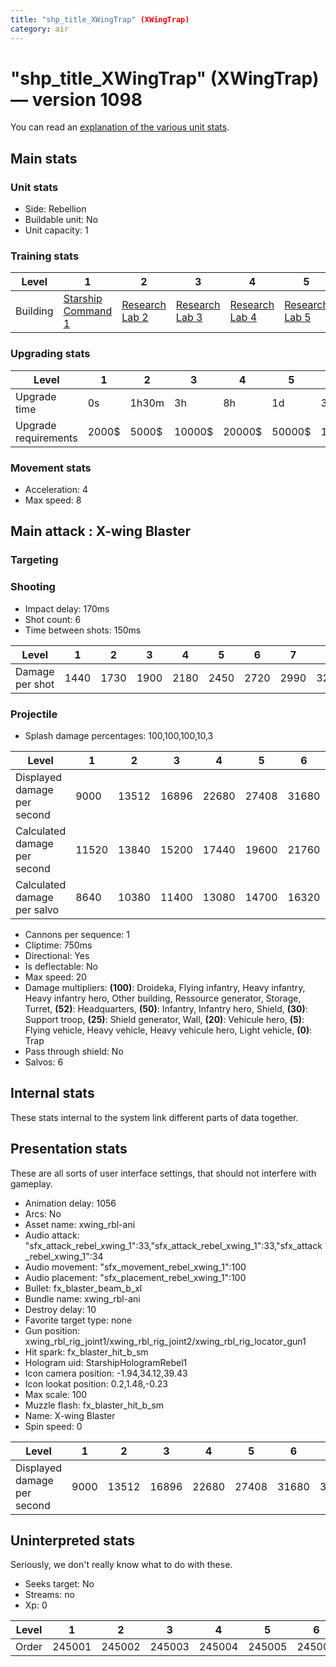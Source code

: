 ```yaml
---
title: "shp_title_XWingTrap" (XWingTrap)
category: air
---
```


# "shp_title_XWingTrap" (XWingTrap) — version 1098

You can read an [explanation  of the various unit stats](unitexplained.md).

## Main stats

### Unit stats

  * Side: Rebellion
  * Buildable unit: No
  * Unit capacity: 1

### Training stats

|Level   |1                                           |2                                     |3                                     |4                                     |5                                     |6                                     |7                                     |8                                     |9                                     |10                                     |
|--------|--------------------------------------------|--------------------------------------|--------------------------------------|--------------------------------------|--------------------------------------|--------------------------------------|--------------------------------------|--------------------------------------|--------------------------------------|---------------------------------------|
|Building|[Starship Command 1](rebelFleetCommand.html)|[Research Lab 2](rebelOffenseLab.html)|[Research Lab 3](rebelOffenseLab.html)|[Research Lab 4](rebelOffenseLab.html)|[Research Lab 5](rebelOffenseLab.html)|[Research Lab 6](rebelOffenseLab.html)|[Research Lab 7](rebelOffenseLab.html)|[Research Lab 8](rebelOffenseLab.html)|[Research Lab 9](rebelOffenseLab.html)|[Research Lab 10](rebelOffenseLab.html)|


### Upgrading stats

|Level               |1    |2    |3     |4     |5     |6      |7      |8      |9       |10      |
|--------------------|-----|-----|------|------|------|-------|-------|-------|--------|--------|
|Upgrade time        |0s   |1h30m|3h    |8h    |1d    |3d     |5d     |1w     |1w3d    |2w      |
|Upgrade requirements|2000$|5000$|10000$|20000$|50000$|135000$|225000$|450000$|1500000$|2500000$|


### Movement stats

  * Acceleration: 4
  * Max speed: 8

## Main attack : X-wing Blaster

### Targeting


### Shooting

  * Impact delay: 170ms
  * Shot count: 6
  * Time between shots: 150ms

|Level          |1   |2   |3   |4   |5   |6   |7   |8   |9   |10  |
|---------------|----|----|----|----|----|----|----|----|----|----|
|Damage per shot|1440|1730|1900|2180|2450|2720|2990|3260|3540|4080|


### Projectile

  * Splash damage percentages: 100,100,100,10,3

|Level                       |1    |2    |3    |4    |5    |6    |7    |8    |9    |10   |
|----------------------------|-----|-----|-----|-----|-----|-----|-----|-----|-----|-----|
|Displayed damage per second |9000 |13512|16896|22680|27408|31680|36240|40200|45216|49632|
|Calculated damage per second|11520|13840|15200|17440|19600|21760|23920|26080|28320|32640|
|Calculated damage per salvo |8640 |10380|11400|13080|14700|16320|17940|19560|21240|24480|


  * Cannons per sequence: 1
  * Cliptime: 750ms
  * Directional: Yes
  * Is deflectable: No
  * Max speed: 20
  * Damage multipliers: **(100)**: Droideka, Flying infantry, Heavy infantry, Heavy infantry hero, Other building, Ressource generator, Storage, Turret, **(52)**: Headquarters, **(50)**: Infantry, Infantry hero, Shield, **(30)**: Support troop, **(25)**: Shield generator, Wall, **(20)**: Vehicule hero, **(5)**: Flying vehicle, Heavy vehicle, Heavy vehicule hero, Light vehicle, **(0)**: Trap
  * Pass through shield: No
  * Salvos: 6

## Internal stats

These stats internal to the system link different parts of data together.


## Presentation stats

These are all sorts of user interface settings, that should not interfere with gameplay.

  * Animation delay: 1056
  * Arcs: No
  * Asset name: xwing_rbl-ani
  * Audio attack: "sfx_attack_rebel_xwing_1":33,"sfx_attack_rebel_xwing_1":33,"sfx_attack_rebel_xwing_1":34
  * Audio movement: "sfx_movement_rebel_xwing_1":100
  * Audio placement: "sfx_placement_rebel_xwing_1":100
  * Bullet: fx_blaster_beam_b_xl
  * Bundle name: xwing_rbl-ani
  * Destroy delay: 10
  * Favorite target type: none
  * Gun position: xwing_rbl_rig_joint1/xwing_rbl_rig_joint2/xwing_rbl_rig_locator_gun1
  * Hit spark: fx_blaster_hit_b_sm
  * Hologram uid: StarshipHologramRebel1
  * Icon camera position: -1.94,34.12,39.43
  * Icon lookat position: 0.2,1.48,-0.23
  * Max scale: 100
  * Muzzle flash: fx_blaster_hit_b_sm
  * Name: X-wing Blaster
  * Spin speed: 0

|Level                      |1   |2    |3    |4    |5    |6    |7    |8    |9    |10   |
|---------------------------|----|-----|-----|-----|-----|-----|-----|-----|-----|-----|
|Displayed damage per second|9000|13512|16896|22680|27408|31680|36240|40200|45216|49632|


## Uninterpreted stats

Seriously, we don't really know what to do with these.

  * Seeks target: No
  * Streams: no
  * Xp: 0

|Level|1     |2     |3     |4     |5     |6     |7     |8     |9     |10    |
|-----|------|------|------|------|------|------|------|------|------|------|
|Order|245001|245002|245003|245004|245005|245006|245007|245008|245009|245010|



